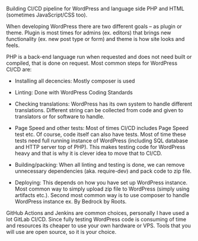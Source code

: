 Building CI/CD pipeline for WordPress and language side PHP and HTML (sometimes JavaScript/CSS too).

When developing WordPress there are two different goals – as plugin or theme. Plugin is most times for admins (ex. editors) that brings new functionality (ex. new post type or form) and theme is how site looks and feels.

PHP is a back-end language run when requested and does not need built or compiled, that is done on request. Most common steps for WordPress CI/CD are:

- Installing all decencies: Mostly composer is used

- Linting: Done with WordPress Coding Standards

- Checking translations: WordPress has its own system to handle different translations. Different string can be collected from code and given to translators or for software to handle.

- Page Speed and other tests: Most of times CI/CD includes Page Speed test etc. Of course, code itself can also have tests. Most of time these tests need full running instance of WordPress (including SQL database and HTTP server top of PHP). This makes testing code for WordPress heavy and that is why it is clever idea to move that to CI/CD.

- Building/packing: When all linting and testing is done, we can remove unnecessary dependencies (aka. require-dev) and pack code to zip file.

- Deploying: This depends on how you have set up WordPress instance. Most common way to simply upload zip file to WordPress (simply using artifacts etc.). Second most common way is to use composer to handle WordPress instance ex. By Bedrock by Roots.

GitHub Actions and Jenkins are common choices, personally I have used a lot GitLab CI/CD. Since fully testing WordPress code is consuming of time and resources its cheaper to use your own hardware or VPS. Tools that you will use are open source, so it is your choice.
